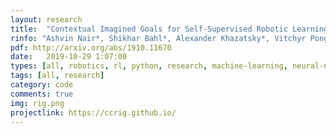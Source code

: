 ```yaml
---
layout: research
title:  "Contextual Imagined Goals for Self-Supervised Robotic Learning."
rinfo: "Ashvin Nair*, Shikhar Bahl*, Alexander Khazatsky*, Vitchyr Pong, Glen Berseth, Sergey Levine. CoRL 2019."
pdf: http://arxiv.org/abs/1910.11670
date:   2019-10-29 1:07:00
types: [all, robotics, rl, python, research, machine-learning, neural-nets]
tags: [all, research]
category: code
comments: true
img: rig.png
projectlink: https://ccrig.github.io/
---
```

